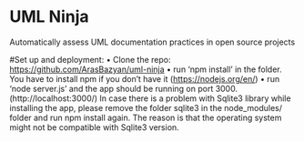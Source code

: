 # UML Ninja
Automatically assess UML documentation practices in open source projects


#Set up and deployment:
 • Clone the repo: https://github.com/ArasBazyan/uml-ninja
 • run ‘npm install’ in the folder. You have to install npm if you don’t have it
 (https://nodejs.org/en/)
 • run ‘node server.js’ and the app should be running on port 3000.
 (http://localhost:3000/)
 In case there is a problem with Sqlite3 library while installing the app, please remove the folder sqlite3 in the node_modules/ folder and run npm install again.
 The reason is that the operating system might not be compatible with Sqlite3 version.
